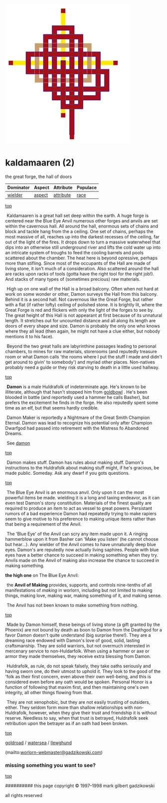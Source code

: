 ![pattern](assets/pattern.gif)

# kaldamaaren (2)



the great forge, the hall of doors

|  **Dominator**       |  **Aspect**        |  **Attribute**           |  **Populace**  | 
| -------------------- | ------------------ | ------------------------ | -------------- | 
|  [wielder](wielder)  |  [aspect](aspect)  |  [attribute](attribute)  |  [race](race)  | 

 

 [top](#top) 

  ![xparent](assets/xparent.gif) Kaldamaaren is a great hall set deep within the earth. A huge forge is centered near the Blue Eye Anvil numerous other forges and anvils are set within the cavernous hall. All around the hall, enormous sets of chains and block and tackle hang from the a ceiling. One set of chains, perhaps the most massive of all, reaches up into the darkest recesses of the ceiling, far out of the light of the fires. It drops down to turn a massive waterwheel that dips into an otherwise still underground river and lifts the cold water up into an intricate system of troughs to feed the cooling barrels and pools scattered about the chamber. The heat here is beyond opressive, perhaps more than stifling. Since most of the occupants of the Hall are made of living stone, it isn't much of a consideration. Also scattered around the hall are racks upon racks of tools (gotta have the right tool for the right job!). And stacks of many types of (sometimes precious) raw materials. 

  ![xparent](assets/xparent.gif) High up on one wall of the Hall is a broad balcony. Often when not hard at work on some wonder or other, Damon surveys the Hall from this balcony. Behind it is a second hall. Not cavernous like the Great Forge, but rather with a flat (if rather lofty) ceiling of polished stone. It is brightly lit, where the Great Forge is red and flickers with only the light of the forges to see by. The great height of this Hall is not appearant at first because of its unnatural length. It stretches out for uncounted distance and all along its length are doors of every shape and size. Damon is probably the only one who knows where they all lead (then again, he might not have a clue either, but nobody mentions it to his face).

  ![xparent](assets/xparent.gif) Beyond the two great halls are labyrinthine passages leading to personal chambers, to mines for raw materials, storerooms (and reputedly treasure room or what Damon calls 'the rooms where I put the stuff I made and didn't get around to givin' to somebody') and myriad other places. Non-natives probably need a guide or they risk starving to death in a little used hallway. 

 [top](#top) 

  ![xparent](assets/xparent.gif) **Damon** is a male Huldrafolk of indeterminate age. He's known to be illiterate, although that hasn't stopped him from  [goldbowl](goldbowl.md) . He's been blooded in battle (and reportedly used a hammer he calls Basher), but prefers the excitement he finds in the forge. He also reputedly spent some time as an elf, but that seems hardly credible.

  ![xparent](assets/xparent.gif) Damon Maker is reportedly a Nightmare of the Great Smith Champion Eternal. Damon was lead to recognize his potential only after Champion Dwarfgod had passed into retirement with the Mistress fo Abandoned Dreams.

  ![xparent](assets/xparent.gif) See  [damon](damon.md) 

 

 [top](#top) 

  ![xparent](assets/xparent.gif) Damon makes stuff. Damon has rules about making stuff. Damon's instructions to the Huldrafolk about making stuff might, if he's gracious, be made public. Someday. Ask any dwarf if you gots questions.

 

 [top](#top) 

  ![xparent](assets/xparent.gif) The Blue Eye Anvil is an enormous anvil. Only upon it can the most powerful items be made. wielding it is a long and taxing endeavor, as it can even test Damon's stony constitution. Materials of the finest quality are required to produce an item to act as vessel to great powers. Persistant rumors of a bad experience Damon had repeatedly trying to make rapiers seem to give motive to his preference to making unique items rather than that being a requirement of the Anvil.

  ![xparent](assets/xparent.gif) The 'Blue Eye' of the Anvil can scry any item made upon it. A ringing hammerblow upon it from Basher can 'Make you listen' (he cannot choose but hear...). Any wielder of the Anvil comes to have unnaturally deep blue eyes. Damon's are reputedly now actually living saphires. People with blue eyes have a better chance to succeed in making something when they try. Anvils made on the Anvil of making also increase the chance to succeed in making something. 

 
 **the high one** on The Blue Eye Anvil:

  ![xparent](assets/xparent.gif) the **Anvil of Making** provides, supports, and controls nine-tenths of all manifestations of *making* in worlorn, including but not limited to making things, making love, making war, making something of it, and making sense. 

  ![xparent](assets/xparent.gif) The Anvil has not been known to make something from nothing.

 



 [top](#top) 

  ![xparent](assets/xparent.gif) Made by Damon himself, these beings of living stone (a gift granted by the Phoenix) are not bound by death as boon to Damon from the Deathgod for a favor Damon doesn't quite understand (big surprise there!). They are a dreaming race endowed with Damon's love of good, solid, lasting craftsmanship. They are solid warriors, but not overmuch interested in mercenary service to non-Huldarfolk. When using a hammer or axe or armor they made themselves, they receive extra blessing from Damon.

  ![xparent](assets/xparent.gif) Huldrafolk, as rule, do not speak falsely, they take oaths seriously and having sworn one, do their utmost to uphold it. They look to the good of the 'folk as their first concern, even above their own well-being, and this is considered even before any oath would be spoken. Personal Honor is a function of following that maxim first, and then maintaining one's own integrity, all other things flowing from that.

  ![xparent](assets/xparent.gif) They are not xenophobic, but they are not easily trusting of outsiders, either. They seldom form more than shallow relationships with non-Huldrafolk, however, when they give their trust and friendship it is without reserve. Needless to say, when that trust is betrayed, Huldrafolk seek retribution upon the betrayer as if an oath had been broken.

 

 [top](#top) 

 [goldroad](goldroad.md)  /  [watersea](watersea.md)  /  [llewghund](llewghund.md)  

 (mailto:worlorn-webmaster@gadzikowski.com) 


### missing something you want to see?



 [top](#top) 


########## this page copyright © 1997–1998 mark gilbert gadzikowski

all rights reserved